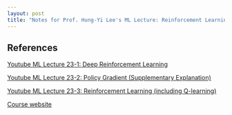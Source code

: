 ```yaml
---
layout: post
title: "Notes for Prof. Hung-Yi Lee's ML Lecture: Reinforcement Learning"
---
```



## References

[Youtube ML Lecture 23-1: Deep Reinforcement Learning](https://youtu.be/W8XF3ME8G2I)

[Youtube ML Lecture 23-2: Policy Gradient (Supplementary Explanation)](https://youtu.be/y8UPGr36ccI)

[Youtube ML Lecture 23-3: Reinforcement Learning (including Q-learning)](https://youtu.be/2-JNBzCq77c)

[Course website](http://speech.ee.ntu.edu.tw/~tlkagk/courses_ML17_2.html)

